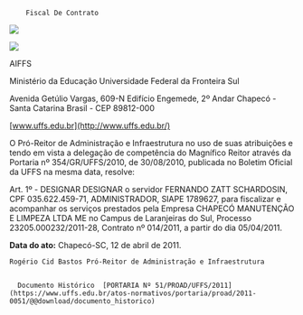         Fiscal De Contrato  

![](Image184.gif)

 ![](Image185.gif)

 AIFFS

 Ministério da Educação Universidade Federal da Fronteira Sul

 Avenida Getúlio Vargas, 609-N Edifício Engemede, 2º Andar Chapecó - Santa Catarina Brasil - CEP 89812-000

 [www.uffs.edu.br](http://www.uffs.edu.br/)

 O Pró-Reitor de Administração e Infraestrutura no uso de suas atribuições e tendo em vista a delegação de competência do Magnífico Reitor através da Portaria nº 354/GR/UFFS/2010, de 30/08/2010, publicada no Boletim Oficial da UFFS na mesma data, resolve:

 Art. 1º - DESIGNAR DESIGNAR o servidor FERNANDO ZATT SCHARDOSIN, CPF 035.622.459-71, ADMINISTRADOR, SIAPE 1789627, para fiscalizar e acompanhar os serviços prestados pela Empresa CHAPECÓ MANUTENÇÃO E LIMPEZA LTDA ME no Campus de Laranjeiras do Sul, Processo 23205.000232/2011-28, Contrato nº 014/2011, a partir do dia 05/04/2011.

  

   **Data do ato:** Chapecó-SC, 12 de abril de 2011.   
 

    Rogério Cid Bastos Pró-Reitor de Administração e Infraestrutura   
  

      Documento Histórico  [PORTARIA Nº 51/PROAD/UFFS/2011](https://www.uffs.edu.br/atos-normativos/portaria/proad/2011-0051/@@download/documento_historico)     
      